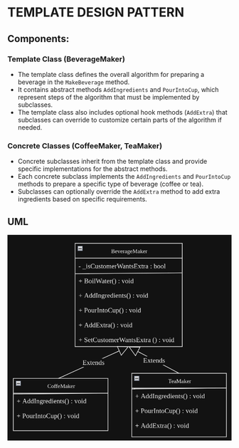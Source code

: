 # TEMPLATE DESIGN PATTERN


## Components:

### Template Class (BeverageMaker)

- The template class defines the overall algorithm for preparing a beverage in the `MakeBeverage` method.
- It contains abstract methods `AddIngredients` and `PourIntoCup`, which represent steps of the algorithm that must be implemented by subclasses.
- The template class also includes optional hook methods (`AddExtra`) that subclasses can override to customize certain parts of the algorithm if needed.

### Concrete Classes (CoffeeMaker, TeaMaker)

- Concrete subclasses inherit from the template class and provide specific implementations for the abstract methods.
- Each concrete subclass implements the `AddIngredients` and `PourIntoCup` methods to prepare a specific type of beverage (coffee or tea).
- Subclasses can optionally override the `AddExtra` method to add extra ingredients based on specific requirements.

## UML
![Template Pattern Imp UML](image.png)